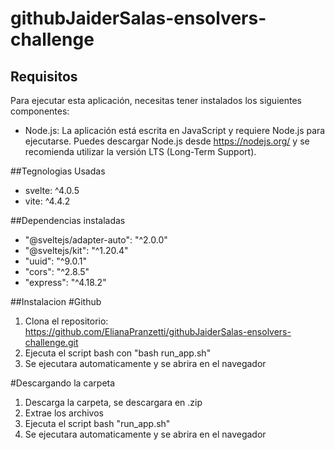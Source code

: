 # githubJaiderSalas-ensolvers-challenge
## Requisitos

Para ejecutar esta aplicación, necesitas tener instalados los siguientes componentes:

- Node.js: La aplicación está escrita en JavaScript y requiere Node.js para ejecutarse.
  Puedes descargar Node.js desde https://nodejs.org/ y se recomienda utilizar la versión LTS (Long-Term Support).

##Tegnologias Usadas
- svelte: ^4.0.5
- vite: ^4.4.2

##Dependencias instaladas
- "@sveltejs/adapter-auto": "^2.0.0"
- "@sveltejs/kit": "^1.20.4"
- "uuid": "^9.0.1"
- "cors": "^2.8.5"
- "express": "^4.18.2"

##Instalacion
#Github
1. Clona el repositorio: https://github.com/ElianaPranzetti/githubJaiderSalas-ensolvers-challenge.git
2. Ejecuta el script bash con "bash run_app.sh"
3. Se ejecutara automaticamente y se abrira en el navegador

#Descargando la carpeta
1. Descarga la carpeta, se descargara en .zip
2. Extrae los archivos
3. Ejecuta el script bash "run_app.sh"
5. Se ejecutara automaticamente y se abrira en el navegador
